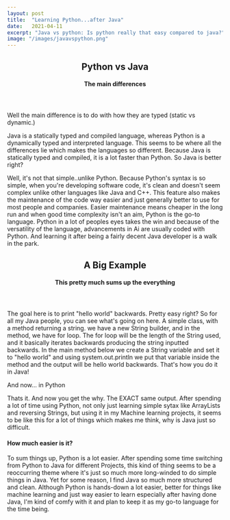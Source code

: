 ```yaml
---
layout: post
title:  "Learning Python...after Java"
date:   2021-04-11
excerpt: "Java vs python: Is python really that easy compared to java?"
image: "/images/javavspython.png"
---
```



  <header>
  <h2>Python vs Java</h2>
  <h4>The main differences</h4>
  </header>
  <p>Well the main difference is to do with how they are typed (static vs dynamic.) </p>
  <p>Java is a statically typed and compiled language, whereas Python is a dynamically typed and interpreted language. This seems to be where all the differences lie which makes the languages so different. Because Java is statically typed and compiled, it is a lot faster than Python. So Java is better right?</p>
  <p> Well, it's not that simple..unlike Python. Because Python's syntax is so simple, when you're developing software code, it's clean and doesn't seem complex unlike other languages like Java and C++. This feature also makes the maintenance of the code way easier and just generally better to use for most people and companies. Easier maintenance means cheaper in the long run and when good time complexity isn't an aim, Python is the go-to language. Python in a lot of peoples eyes takes the win and because of the versatility of the language, advancements in Ai are usually coded with Python. And learning it after being a fairly decent Java developer is a walk in the park.</p>


  <header>
  <h2>A Big Example</h2>
  <h4>This pretty much sums up the everything</h4>
  </header>
  <p><span class="image left"><img src="{{ "/images/JavaString.png" | absolute_url }}" alt="" /></span>The goal here is to print "hello world" backwards. Pretty easy right? So for all my Java people, you can see what's going on here. A simple class, with a method returning a string. we have a new String builder, and in the method, we have for loop. The for loop will be the length of the String used, and it basically iterates backwards producing the string inputted backwards. In the main method below we create a String variable and set it to "hello world" and using system.out.println we put that variable inside the method and the output will be hello world backwards. That's how you do it in Java!
  </p>


  And now... in Python

  <p><span class="image right"><img src="{{ "/images/PythonString.png" | absolute_url }}" alt="" /></span>Thats it. And now you get the why. The EXACT same output. After spending a lot of time using Python, not only just learning simple sytax like ArrayLists and reversing Strings, but using it in my Machine learning projects, it seems to be like this for a lot of things which makes me think, why is Java just so difficult.
  </p>




  <h4>How much easier is it?</h4>
  <p> To sum things up, Python is a lot easier. After spending some time switching from Python to Java for different Projects, this kind of thing seems to be a reoccurring theme where it's just so much more long-winded to do simple things in Java. Yet for some reason, I find Java so much more structured and clean. Although Python is hands-down a lot easier, better for things like machine learning and just way easier to learn especially after having done Java,
   I'm kind of comfy with it and plan to keep it as my go-to language for the time being.

